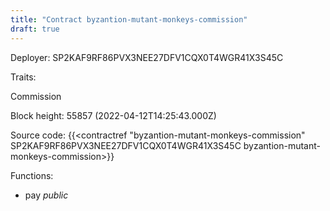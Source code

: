 ```yaml
---
title: "Contract byzantion-mutant-monkeys-commission"
draft: true
---
```

Deployer: SP2KAF9RF86PVX3NEE27DFV1CQX0T4WGR41X3S45C

Traits:
 
Commission


Block height: 55857 (2022-04-12T14:25:43.000Z)

Source code: {{<contractref "byzantion-mutant-monkeys-commission" SP2KAF9RF86PVX3NEE27DFV1CQX0T4WGR41X3S45C byzantion-mutant-monkeys-commission>}}

Functions:

* pay _public_
